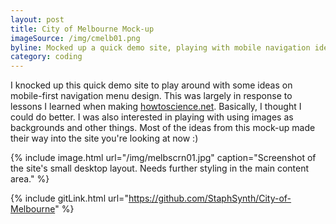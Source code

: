 ```yaml
---
layout: post
title: City of Melbourne Mock-up
imageSource: /img/cmelb01.png
byline: Mocked up a quick demo site, playing with mobile navigation ideas.
category: coding
---
```


I knocked up this quick demo site to play around with some ideas on mobile-first navigation menu design. This was largely in response to lessons I learned when making [howtoscience.net](http://www.howtoscience.net). Basically, I thought I could do better. I was also interested in playing with using images as backgrounds and other things. Most of the ideas from this mock-up made their way into the site you're looking at now :)

{% include image.html url="/img/melbscrn01.jpg" caption="Screenshot of the site's small desktop layout. Needs further styling in the main content area." %}

{% include gitLink.html url="https://github.com/StaphSynth/City-of-Melbourne" %}

